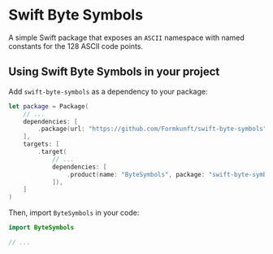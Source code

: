# Swift Byte Symbols

A simple Swift package that exposes an `ASCII` namespace with named constants for the 128 ASCII code points.

## Using Swift Byte Symbols in your project

Add `swift-byte-symbols` as a dependency to your package:

```swift
let package = Package(
    // ...
    dependencies: [
        .package(url: "https://github.com/Formkunft/swift-byte-symbols", .upToNextMajor(from: "2.0.0")),
    ],
    targets: [
        .target(
            // ...
            dependencies: [
                .product(name: "ByteSymbols", package: "swift-byte-symbols"),
            ]),
    ]
)
```

Then, import `ByteSymbols` in your code:

```swift
import ByteSymbols

// ...
```
